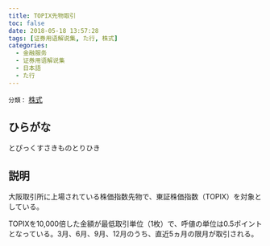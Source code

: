 ```yaml
---
title: TOPIX先物取引
toc: false
date: 2018-05-18 13:57:28
tags: [证券用语解说集, た行, 株式]
categories:
  - 金融服务
  - 证券用语解说集
  - 日本語
  - た行
---
```


`分類：` [株式](/tags/株式/)

## ひらがな

とぴっくすさきものとりひき

## 説明

大阪取引所に上場されている株価指数先物で、東証株価指数（TOPIX）を対象としている。

TOPIXを10,000倍した金額が最低取引単位（1枚）で、呼値の単位は0.5ポイントとなっている。3月、6月、9月、12月のうち、直近5ヵ月の限月が取引される。
